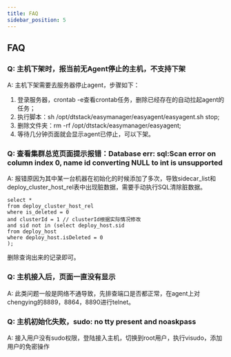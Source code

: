 ```yaml
---
title: FAQ
sidebar_position: 5
---
```

## FAQ

### Q: 主机下架时，报当前无Agent停止的主机，不支持下架
A: 主机下架需要去服务器停止agent，步骤如下：
1. 登录服务器，crontab -e查看crontab任务，删除已经存在的自动拉起agent的任务；
2. 执行脚本：sh /opt/dtstack/easymanager/easyagent/easyagent.sh stop;
3. 删除文件夹：rm -rf /opt/dtstack/easymanager/easyagent;
4. 等待几分钟页面就会显示agent已停止，可以下架。

### Q: 查看集群总览页面提示报错：Database err: sql:Scan error on column index 0, name id converting NULL to int is unsupported
A:  报错原因为其中某一台机器在初始化的时候添加了多次，导致sidecar_list和deploy_cluster_host_rel表中出现脏数据，需要手动执行SQL清除脏数据。
```aidl
select *
from deploy_cluster_host_rel
where is_deleted = 0
and clusterId = 1 // clusterId根据实际情况修改
and sid not in (select deploy_host.sid
from deploy_host
where deploy_host.isDeleted = 0
);
```
删除查询出来的记录即可。

### Q: 主机接入后，页面一直没有显示
A: 此类问题一般是网络不通导致，先排查端口是否都正常，在agent上对chengying的8889，8864，8890进行telnet。

### Q: 主机初始化失败，sudo: no tty present and noaskpass
A: 接入用户没有sudo权限，登陆接入主机，切换到root用户，执行visudo，添加用户的免密操作



